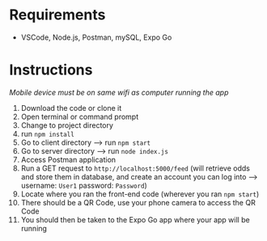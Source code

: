 # Requirements

- VSCode, Node.js, Postman, mySQL, Expo Go

# Instructions

*Mobile device must be on same wifi as computer running the app*

1) Download the code or clone it
2) Open terminal or command prompt
3) Change to project directory
4) run `npm install`
5) Go to client directory --> run `npm start`
6) Go to server directory --> run `node index.js`
7) Access Postman application
8) Run a GET request to `http://localhost:5000/feed` (will retrieve odds and store them in database, and create an account you can log into --> username: `User1` password: `Password`)
9) Locate where you ran the front-end code (wherever you ran `npm start`)
10) There should be a QR Code, use your phone camera to access the QR Code
11) You should then be taken to the Expo Go app where your app will be running
